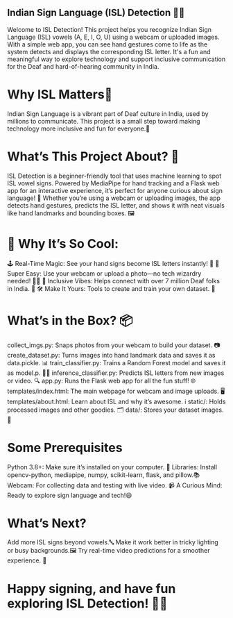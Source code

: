 ## Indian Sign Language (ISL) Detection 🤟✨

Welcome to ISL Detection! 
This project helps you recognize Indian Sign Language (ISL) vowels (A, E, I, O, U) using a webcam or uploaded images. With a simple web app, you can see hand gestures come to life as the system detects and displays the corresponding ISL letter. 
It's a fun and meaningful way to explore technology and support inclusive communication for the Deaf and hard-of-hearing community in India.

# Why ISL Matters🚀
Indian Sign Language is a vibrant part of Deaf culture in India, used by millions to communicate. This project is a small step toward making technology more inclusive and fun for everyone.💖

# What’s This Project About? 🌟

ISL Detection is a beginner-friendly tool that uses machine learning to spot ISL vowel signs. Powered by MediaPipe for hand tracking and a Flask web app for an interactive experience, it’s perfect for anyone curious about sign language! 📸 Whether you’re using a webcam or uploading images, the app detects hand gestures, predicts the ISL letter, and shows it with neat visuals like hand landmarks and bounding boxes. 🖼️

# 🎯 Why It’s So Cool:
🕹️ Real-Time Magic: See your hand signs become ISL letters instantly! 🚀
📱 Super Easy: Use your webcam or upload a photo—no tech wizardry needed! 🧙‍♂️
🤝 Inclusive Vibes: Helps connect with over 7 million Deaf folks in India. 💬
🛠️ Make It Yours: Tools to create and train your own dataset. 🧠

# What’s in the Box? 📦
collect_imgs.py: Snaps photos from your webcam to build your dataset. 📷
create_dataset.py: Turns images into hand landmark data and saves it as data.pickle. 📊
train_classifier.py: Trains a Random Forest model and saves it as model.p. 🧑‍💻
inference_classifier.py: Predicts ISL letters from new images or video. 🔍
app.py: Runs the Flask web app for all the fun stuff! 🌐
templates/index.html: The main webpage for webcam and image uploads. 🖥️
templates/about.html: Learn about ISL and why it’s awesome. ℹ️
static/: Holds processed images and other goodies. 🗂️
data/: Stores your dataset images. 📂

# Some Prerequisites
Python 3.8+: Make sure it’s installed on your computer. 🐍
Libraries: Install opencv-python, mediapipe, numpy, scikit-learn, flask, and pillow.📚
Webcam: For collecting data and testing with live video. 📹
A Curious Mind: Ready to explore sign language and tech!😄

# What’s Next?
Add more ISL signs beyond vowels.🔤
Make it work better in tricky lighting or busy backgrounds.🖼️
Try real-time video predictions for a smoother experience. 🎥

# Happy signing, and have fun exploring ISL Detection! 🤩✨
